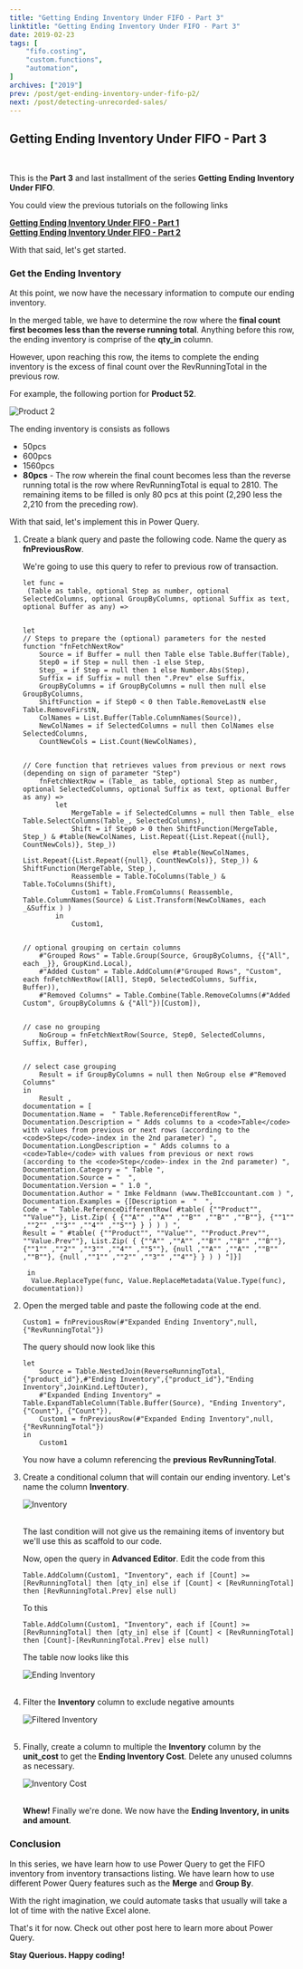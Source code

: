 ```yaml
---
title: "Getting Ending Inventory Under FIFO - Part 3"
linktitle: "Getting Ending Inventory Under FIFO - Part 3"
date: 2019-02-23
tags: [
    "fifo.costing",
    "custom.functions",
    "automation",
]
archives: ["2019"]
prev: /post/get-ending-inventory-under-fifo-p2/
next: /post/detecting-unrecorded-sales/
---
```

## Getting Ending Inventory Under FIFO - Part 3
<br>

This is the **Part 3** and last installment of the series **Getting Ending Inventory Under FIFO**.

You could view the previous tutorials on the following links

**[Getting Ending Inventory Under FIFO - Part 1](/post/get-ending-inventory-under-fifo-p1/)**
<br>
**[Getting Ending Inventory Under FIFO - Part 2](/post/get-ending-inventory-under-fifo-p2/)**

With that said, let's get started.

### Get the Ending Inventory
At this point, we now have the necessary information to compute our ending inventory.

In the merged table, we have to determine the row where the **final count first becomes less than the reverse running total**. Anything before this row, the ending inventory is comprise of the **qty_in** column. 

However, upon reaching this row, the items to complete the ending inventory is the excess of final count over the RevRunningTotal in the previous row.

For example, the following portion for **Product 52**.

![Product 2](/img/get-ending-inventory-under-fifo-p3/product_52.PNG)

The ending inventory is consists as follows

* 50pcs
* 600pcs
* 1560pcs
* **80pcs** - The row wherein the final count becomes less than the reverse running total is the row where RevRunningTotal is equal to 2810. The remaining items to be filled is only 80 pcs at this point (2,290 less the 2,210 from the preceding row).

With that said, let's implement this in Power Query.

1. Create a blank query and paste the following code. Name the query as **fnPreviousRow**.

    We're going to use this query to refer to previous row of transaction.

    ```
    let func =   
     (Table as table, optional Step as number, optional SelectedColumns, optional GroupByColumns, optional Suffix as text, optional Buffer as any) =>


    let
    // Steps to prepare the (optional) parameters for the nested function "fnFetchNextRow"
        Source = if Buffer = null then Table else Table.Buffer(Table),
        Step0 = if Step = null then -1 else Step,
        Step_ = if Step = null then 1 else Number.Abs(Step),
        Suffix = if Suffix = null then ".Prev" else Suffix,
        GroupByColumns = if GroupByColumns = null then null else GroupByColumns,
        ShiftFunction = if Step0 < 0 then Table.RemoveLastN else Table.RemoveFirstN,
        ColNames = List.Buffer(Table.ColumnNames(Source)),
        NewColNames = if SelectedColumns = null then ColNames else SelectedColumns,
        CountNewCols = List.Count(NewColNames),


    // Core function that retrieves values from previous or next rows (depending on sign of parameter "Step")
        fnFetchNextRow = (Table_ as table, optional Step as number, optional SelectedColumns, optional Suffix as text, optional Buffer as any) =>
            let
                MergeTable = if SelectedColumns = null then Table_ else Table.SelectColumns(Table_, SelectedColumns),
                Shift = if Step0 > 0 then ShiftFunction(MergeTable, Step_) & #table(NewColNames, List.Repeat({List.Repeat({null}, CountNewCols)}, Step_))
                                    else #table(NewColNames, List.Repeat({List.Repeat({null}, CountNewCols)}, Step_)) & ShiftFunction(MergeTable, Step_),
                Reassemble = Table.ToColumns(Table_) & Table.ToColumns(Shift), 
                Custom1 = Table.FromColumns( Reassemble,  Table.ColumnNames(Source) & List.Transform(NewColNames, each _&Suffix ) )
            in
                Custom1,


    // optional grouping on certain columns
        #"Grouped Rows" = Table.Group(Source, GroupByColumns, {{"All", each _}}, GroupKind.Local),
        #"Added Custom" = Table.AddColumn(#"Grouped Rows", "Custom", each fnFetchNextRow([All], Step0, SelectedColumns, Suffix, Buffer)),
        #"Removed Columns" = Table.Combine(Table.RemoveColumns(#"Added Custom", GroupByColumns & {"All"})[Custom]),


    // case no grouping
        NoGroup = fnFetchNextRow(Source, Step0, SelectedColumns, Suffix, Buffer),


    // select case grouping
        Result = if GroupByColumns = null then NoGroup else #"Removed Columns"
    in
        Result ,
    documentation = [
    Documentation.Name =  " Table.ReferenceDifferentRow ",
    Documentation.Description = " Adds columns to a <code>Table</code> with values from previous or next rows (according to the <code>Step</code>-index in the 2nd parameter) ",
    Documentation.LongDescription = " Adds columns to a <code>Table</code> with values from previous or next rows (according to the <code>Step</code>-index in the 2nd parameter) ",
    Documentation.Category = " Table ",
    Documentation.Source = "  ",
    Documentation.Version = " 1.0 ",
    Documentation.Author = " Imke Feldmann (www.TheBIccountant.com ) ",
    Documentation.Examples = {[Description =  "  ",
    Code = " Table.ReferenceDifferentRow( #table( {""Product"", ""Value""}, List.Zip( { {""A"" ,""A"" ,""B"" ,""B"" ,""B""}, {""1"" ,""2"" ,""3"" ,""4"" ,""5""} } ) ) ) ",
    Result = " #table( {""Product"", ""Value"", ""Product.Prev"", ""Value.Prev""}, List.Zip( { {""A"" ,""A"" ,""B"" ,""B"" ,""B""}, {""1"" ,""2"" ,""3"" ,""4"" ,""5""}, {null ,""A"" ,""A"" ,""B"" ,""B""}, {null ,""1"" ,""2"" ,""3"" ,""4""} } ) ) "]}]
      
     in  
      Value.ReplaceType(func, Value.ReplaceMetadata(Value.Type(func), documentation))
    ```

2. Open the merged table and paste the following code at the end.
    ```
    Custom1 = fnPreviousRow(#"Expanded Ending Inventory",null,{"RevRunningTotal"})
    ```

    The query should now look like this
    ```
    let
        Source = Table.NestedJoin(ReverseRunningTotal,{"product_id"},#"Ending Inventory",{"product_id"},"Ending Inventory",JoinKind.LeftOuter),
        #"Expanded Ending Inventory" = Table.ExpandTableColumn(Table.Buffer(Source), "Ending Inventory", {"Count"}, {"Count"}),
        Custom1 = fnPreviousRow(#"Expanded Ending Inventory",null,{"RevRunningTotal"})
    in
        Custom1
    ```

    You now have a column referencing the **previous RevRunningTotal**.

3. Create a conditional column that will contain our ending inventory. Let's name the column **Inventory**.
    
    ![Inventory](/img/get-ending-inventory-under-fifo-p3/inventory.png)
    <br/>
    <br/>

    The last condition will not give us the remaining items of inventory but we'll use this as scaffold to our code.

    Now, open the query in **Advanced Editor**. Edit the code from this

    ```
    Table.AddColumn(Custom1, "Inventory", each if [Count] >= [RevRunningTotal] then [qty_in] else if [Count] < [RevRunningTotal] then [RevRunningTotal.Prev] else null)
    ```

    To this
    ```
    Table.AddColumn(Custom1, "Inventory", each if [Count] >= [RevRunningTotal] then [qty_in] else if [Count] < [RevRunningTotal] then [Count]-[RevRunningTotal.Prev] else null)
    ```

    The table now looks like this

    ![Ending Inventory](/img/get-ending-inventory-under-fifo-p3/end_invty1.PNG)
    <br/>
    <br/>

4. Filter the **Inventory** column to exclude negative amounts

    ![Filtered Inventory](/img/get-ending-inventory-under-fifo-p3/end_invty2.PNG)
    <br/>
    <br/>

5. Finally, create a column to multiple the **Inventory** column by the **unit_cost** to get the **Ending Inventory Cost**.
    Delete any unused columns as necessary.

    ![Inventory Cost](/img/get-ending-inventory-under-fifo-p3/end_invty3.PNG)
    <br/>
    <br/>
    
    **Whew!** Finally we're done. We now have the **Ending Inventory, in units and amount**.

### Conclusion
In this series, we have learn how to use Power Query to get the FIFO inventory from inventory transactions listing. We have learn how to use different Power Query features such as the **Merge** and **Group By**.

With the right imagination, we could automate tasks that usually will take a lot of time with the native Excel alone.

That's it for now. Check out other post here to learn more about Power Query.

**Stay Querious. Happy coding!**